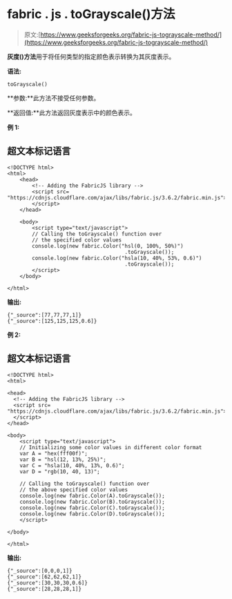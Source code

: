 # fabric . js . toGrayscale()方法

> 原文:[https://www.geeksforgeeks.org/fabric-js-tograyscale-method/](https://www.geeksforgeeks.org/fabric-js-tograyscale-method/)

**灰度()方法**用于将任何类型的指定颜色表示转换为其灰度表示。

**语法:**

```
toGrayscale()
```

**参数:**此方法不接受任何参数。

**返回值:**此方法返回灰度表示中的颜色表示。

**例 1:**

## 超文本标记语言

```
<!DOCTYPE html>
<html>
    <head>
        <!-- Adding the FabricJS library -->
        <script src=
"https://cdnjs.cloudflare.com/ajax/libs/fabric.js/3.6.2/fabric.min.js">
        </script>
    </head>

    <body>
        <script type="text/javascript">
        // Calling the toGrayscale() function over 
        // the specified color values
        console.log(new fabric.Color("hsl(0, 100%, 50%)")
                                      .toGrayscale());
        console.log(new fabric.Color("hsla(10, 40%, 53%, 0.6)")
                                      .toGrayscale());
        </script>
    </body>

</html>
```

**输出:**

```
{"_source":[77,77,77,1]}
{"_source":[125,125,125,0.6]}
```

**例 2:**

## 超文本标记语言

```
<!DOCTYPE html>
<html>

<head>
  <!-- Adding the FabricJS library -->
  <script src=
"https://cdnjs.cloudflare.com/ajax/libs/fabric.js/3.6.2/fabric.min.js">
  </script>
</head>

<body>
    <script type="text/javascript">
    // Initializing some color values in different color format
    var A = "hex(fff00f)";
    var B = "hsl(12, 13%, 25%)";
    var C = "hsla(10, 40%, 13%, 0.6)";
    var D = "rgb(10, 40, 13)";

    // Calling the toGrayscale() function over 
    // the above specified color values
    console.log(new fabric.Color(A).toGrayscale());
    console.log(new fabric.Color(B).toGrayscale());
    console.log(new fabric.Color(C).toGrayscale());
    console.log(new fabric.Color(D).toGrayscale());
    </script>

</body>

</html>
```

**输出:**

```
{"_source":[0,0,0,1]}
{"_source":[62,62,62,1]}
{"_source":[30,30,30,0.6]}
{"_source":[28,28,28,1]}
```